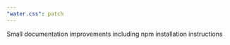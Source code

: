 ```yaml
---
"water.css": patch
---
```


Small documentation improvements including npm installation instructions
